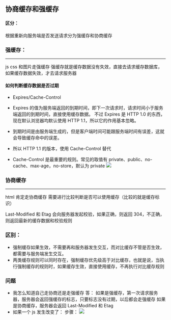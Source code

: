 <!--
 * @Description:c
 * @Author: xiao.zhang
 * @Date: 2020-11-09 17:32:15
 * @LastEditors: xiao.zhang
 * @LastEditTime: 2020-11-16 14:50:20
-->

## 协商缓存和强缓存

#### 区分：

根据重新向服务端是否发送请求分为强缓存和协商缓存

### 强缓存：

---

js css 和图片走强缓存
强缓存就是缓存数据没有失效，直接去请求缓存数据库，如果缓存数据失效，才去请求服务器

#### 如何判断缓存数据是否过期

- Expires/Cache-Control
- Expires 的值为服务端返回的到期时间，即下一次请求时，请求时间小于服务端返回的到期时间，直接使用缓存数据。
  不过 Expires 是 HTTP 1.0 的东西，现在默认浏览器均默认使用 HTTP 1.1，所以它的作用基本忽略。
- 到期时间是由服务端生成的，但是客户端时间可能跟服务端时间有误差，这就会导致缓存命中的误差。
- 所以 HTTP 1.1 的版本，使用 Cache-Control 替代

- Cache-Control 是最重要的规则。常见的取值有 private、public、no-cache、max-age，no-store，默认为 private
  ![](https://tva1.sinaimg.cn/large/0081Kckwgy1gkk46xbzh5j31iy09a77b.jpg)

### 协商缓存

---

html 肯定走协商缓存
需要进行比较判断是否可以使用缓存（比较的就是缓存标识）

Last-Modified 和 Etag 会向服务器发起校验，如果正确，则返回 304，不正确，则返回最新的缓存数据和校验规则

### 区别：

- 强制缓存如果生效，不需要再和服务器发生交互，而对比缓存不管是否生效，都需要与服务端发生交互。
- 两类缓存规则可以同时存在，强制缓存优先级高于对比缓存，也就是说，当执行强制缓存的规则时，如果缓存生效，直接使用缓存，不再执行对比缓存规则

### 问题

- 我怎么知道自己走协商还是走强缓存
  答： 如果是强缓存，第一次请求服务器，服务器会返回强缓存的标志，只要标志没有过期，以后都会走强缓存
  如果是协商缓存，服务器会返回 Last-Modified 和 Etag
- 如果一个 js 发生改变了：
  步骤：
  ![](https://tva1.sinaimg.cn/large/0081Kckwgy1gkk4ry8j8wj31400u01kz.jpg)
